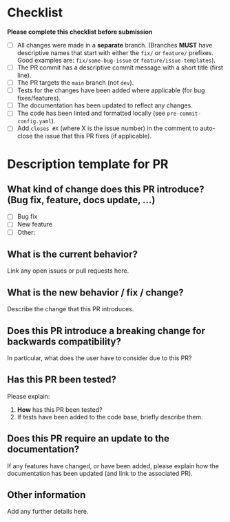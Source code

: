 # Checklist
**Please complete this checklist before submission**
- [ ] All changes were made in a **separate** branch. (Branches **MUST** have descriptive names that start with either the `fix/` or `feature/` prefixes. Good examples are: `fix/some-bug-issue` or `feature/issue-templates`).
- [ ] The PR commit has a descriptive commit message with a short title (first line).
- [ ] The PR targets the `main` branch (not `dev`).
- [ ] Tests for the changes have been added where applicable (for bug fixes/features).
- [ ] The documentation has been updated to reflect any changes.
- [ ] The code has been linted and formatted locally (see `pre-commit-config.yaml`).
- [ ] Add `closes #X` (where X is the issue number) in the comment to auto-close the issue that this PR fixes (if applicable).

# Description template for PR
## **What kind of change does this PR introduce?** (Bug fix, feature, docs update, ...)
- [ ] Bug fix
- [ ] New feature
- [ ] Other:

## What is the current behavior?
Link any open issues or pull requests here.

## What is the new behavior / fix / change?
Describe the change that this PR introduces.

## Does this PR introduce a breaking change for backwards compatibility?
In particular, what does the user have to consider due to this PR?

## Has this PR been tested?
Please explain:
1. **How** has this PR been tested?
2. If tests have been added to the code base, briefly describe them.

## Does this PR require an update to the documentation?
If any features have changed, or have been added, please explain how the documentation has been updated (and link to the associated PR).

## Other information
Add any further details here.

<!-- Closes #X -->
